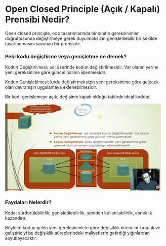 # Open Closed Principle (Açık / Kapalı) Prensibi Nedir?

<p>
Open closed principle, oop tasarımlarında bir sınıfın gereksinimler doğrultusunda değiştirmeye gerek duyulmaksızın genişletilebilir bir şekilde tasarlanmasını savunan bir prensiptir.
</p>

<h3>
Peki kodu değiştirme veya genişletme ne demek?
</h3>

<p>
Kodun Değiştirilmesi; adı üzerinde kodun değiştirilmesidir. Var olanın yerine yeni gereksinime göre güncel halinin işlenmesidir.
</p>

<p>
Kodun Genişletilmesi; kodu değiştirmeksizin yeni gereksinime göre gelecek olan davranışın uygulamaya eklenebilmesidir. 
</p>

<p>
Bir kod; genişlemeye açık, değişime kapalı olduğu taktirde ideal koddur. 
</p>

<img src="img/open-closed.png">

<br>

<h3>
Faydaları Nelerdir?
</h3>

<p>
Koda; sürdürülebilirlik, genişletilebilirlik, yeniden kullanılabilirlik, esneklik kazandırır.
</p>

<p>
Böylece kodun gelen yeni gereksinimlere göre değişiklik direncini kıracak ve geliştiriciyi bu değişiklik süreçlerindeki maliyetlerin getirdiği yığınlardan soyutlayacaktır.
</p>

